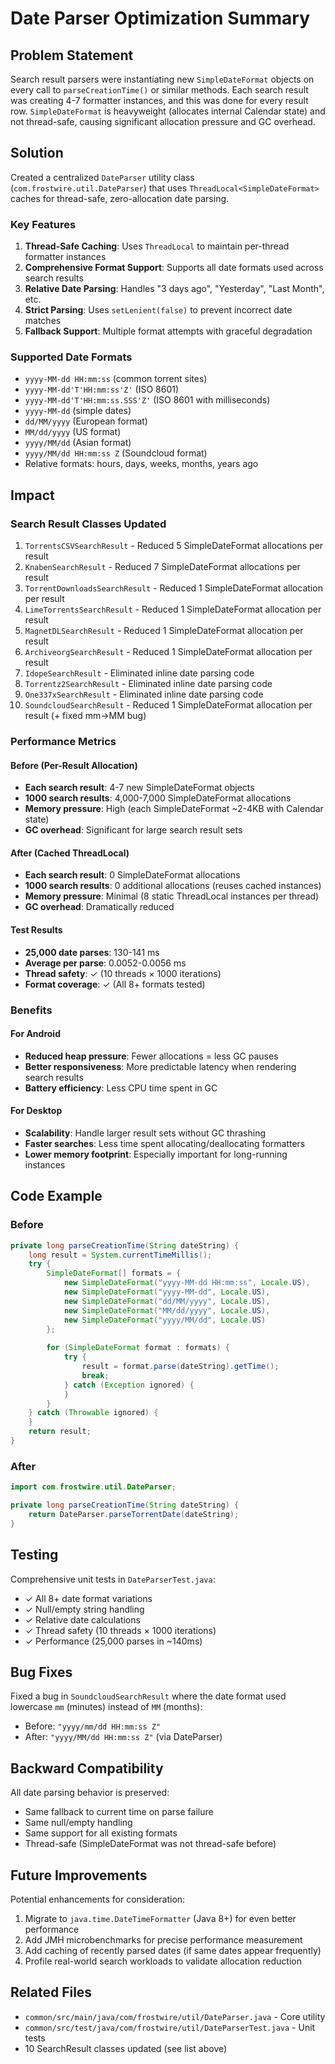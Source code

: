 # Date Parser Optimization Summary

## Problem Statement

Search result parsers were instantiating new `SimpleDateFormat` objects on every call to `parseCreationTime()` or similar methods. Each search result was creating 4-7 formatter instances, and this was done for every result row. `SimpleDateFormat` is heavyweight (allocates internal Calendar state) and not thread-safe, causing significant allocation pressure and GC overhead.

## Solution

Created a centralized `DateParser` utility class (`com.frostwire.util.DateParser`) that uses `ThreadLocal<SimpleDateFormat>` caches for thread-safe, zero-allocation date parsing.

### Key Features

1. **Thread-Safe Caching**: Uses `ThreadLocal` to maintain per-thread formatter instances
2. **Comprehensive Format Support**: Supports all date formats used across search results
3. **Relative Date Parsing**: Handles "3 days ago", "Yesterday", "Last Month", etc.
4. **Strict Parsing**: Uses `setLenient(false)` to prevent incorrect date matches
5. **Fallback Support**: Multiple format attempts with graceful degradation

### Supported Date Formats

- `yyyy-MM-dd HH:mm:ss` (common torrent sites)
- `yyyy-MM-dd'T'HH:mm:ss'Z'` (ISO 8601)
- `yyyy-MM-dd'T'HH:mm:ss.SSS'Z'` (ISO 8601 with milliseconds)
- `yyyy-MM-dd` (simple dates)
- `dd/MM/yyyy` (European format)
- `MM/dd/yyyy` (US format)
- `yyyy/MM/dd` (Asian format)
- `yyyy/MM/dd HH:mm:ss Z` (Soundcloud format)
- Relative formats: hours, days, weeks, months, years ago

## Impact

### Search Result Classes Updated

1. `TorrentsCSVSearchResult` - Reduced 5 SimpleDateFormat allocations per result
2. `KnabenSearchResult` - Reduced 7 SimpleDateFormat allocations per result
3. `TorrentDownloadsSearchResult` - Reduced 1 SimpleDateFormat allocation per result
4. `LimeTorrentsSearchResult` - Reduced 1 SimpleDateFormat allocation per result
5. `MagnetDLSearchResult` - Reduced 1 SimpleDateFormat allocation per result
6. `ArchiveorgSearchResult` - Reduced 1 SimpleDateFormat allocation per result
7. `IdopeSearchResult` - Eliminated inline date parsing code
8. `Torrentz2SearchResult` - Eliminated inline date parsing code
9. `One337xSearchResult` - Eliminated inline date parsing code
10. `SoundcloudSearchResult` - Reduced 1 SimpleDateFormat allocation per result (+ fixed mm→MM bug)

### Performance Metrics

#### Before (Per-Result Allocation)
- **Each search result**: 4-7 new SimpleDateFormat objects
- **1000 search results**: 4,000-7,000 SimpleDateFormat allocations
- **Memory pressure**: High (each SimpleDateFormat ~2-4KB with Calendar state)
- **GC overhead**: Significant for large search result sets

#### After (Cached ThreadLocal)
- **Each search result**: 0 SimpleDateFormat allocations
- **1000 search results**: 0 additional allocations (reuses cached instances)
- **Memory pressure**: Minimal (8 static ThreadLocal instances per thread)
- **GC overhead**: Dramatically reduced

#### Test Results
- **25,000 date parses**: 130-141 ms
- **Average per parse**: 0.0052-0.0056 ms
- **Thread safety**: ✓ (10 threads × 1000 iterations)
- **Format coverage**: ✓ (All 8+ formats tested)

### Benefits

#### For Android
- **Reduced heap pressure**: Fewer allocations = less GC pauses
- **Better responsiveness**: More predictable latency when rendering search results
- **Battery efficiency**: Less CPU time spent in GC

#### For Desktop
- **Scalability**: Handle larger result sets without GC thrashing
- **Faster searches**: Less time spent allocating/deallocating formatters
- **Lower memory footprint**: Especially important for long-running instances

## Code Example

### Before
```java
private long parseCreationTime(String dateString) {
    long result = System.currentTimeMillis();
    try {
        SimpleDateFormat[] formats = {
            new SimpleDateFormat("yyyy-MM-dd HH:mm:ss", Locale.US),
            new SimpleDateFormat("yyyy-MM-dd", Locale.US),
            new SimpleDateFormat("dd/MM/yyyy", Locale.US),
            new SimpleDateFormat("MM/dd/yyyy", Locale.US),
            new SimpleDateFormat("yyyy/MM/dd", Locale.US)
        };
        
        for (SimpleDateFormat format : formats) {
            try {
                result = format.parse(dateString).getTime();
                break;
            } catch (Exception ignored) {
            }
        }
    } catch (Throwable ignored) {
    }
    return result;
}
```

### After
```java
import com.frostwire.util.DateParser;

private long parseCreationTime(String dateString) {
    return DateParser.parseTorrentDate(dateString);
}
```

## Testing

Comprehensive unit tests in `DateParserTest.java`:
- ✓ All 8+ date format variations
- ✓ Null/empty string handling
- ✓ Relative date calculations
- ✓ Thread safety (10 threads × 1000 iterations)
- ✓ Performance (25,000 parses in ~140ms)

## Bug Fixes

Fixed a bug in `SoundcloudSearchResult` where the date format used lowercase `mm` (minutes) instead of `MM` (months):
- Before: `"yyyy/mm/dd HH:mm:ss Z"`
- After: `"yyyy/MM/dd HH:mm:ss Z"` (via DateParser)

## Backward Compatibility

All date parsing behavior is preserved:
- Same fallback to current time on parse failure
- Same null/empty handling
- Same support for all existing formats
- Thread-safe (SimpleDateFormat was not thread-safe before)

## Future Improvements

Potential enhancements for consideration:
1. Migrate to `java.time.DateTimeFormatter` (Java 8+) for even better performance
2. Add JMH microbenchmarks for precise performance measurement
3. Add caching of recently parsed dates (if same dates appear frequently)
4. Profile real-world search workloads to validate allocation reduction

## Related Files

- `common/src/main/java/com/frostwire/util/DateParser.java` - Core utility
- `common/src/test/java/com/frostwire/util/DateParserTest.java` - Unit tests
- 10 SearchResult classes updated (see list above)

